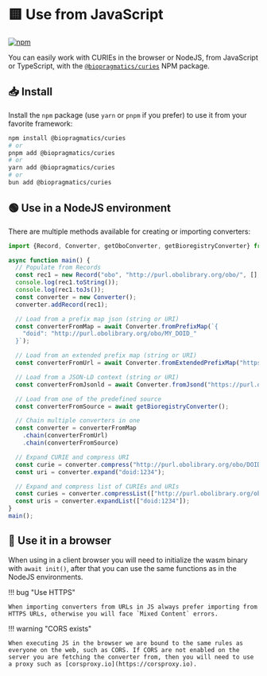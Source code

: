 # 🟨 Use from JavaScript

[![npm](https://img.shields.io/npm/v/@biopragmatics/curies)](https://www.npmjs.com/package/@biopragmatics/curies)

You can easily work with CURIEs in the browser or NodeJS, from JavaScript or TypeScript, with the [`@biopragmatics/curies`](https://www.npmjs.com/package/@biopragmatics/curies) NPM package.

## 📥️ Install

Install the `npm` package (use `yarn` or `pnpm` if you prefer) to use it from your favorite framework:

```bash
npm install @biopragmatics/curies
# or
pnpm add @biopragmatics/curies
# or
yarn add @biopragmatics/curies
# or
bun add @biopragmatics/curies
```

## 🟢 Use in a NodeJS environment

There are multiple methods available for creating or importing converters:

```javascript
import {Record, Converter, getOboConverter, getBioregistryConverter} from "@biopragmatics/curies";

async function main() {
  // Populate from Records
  const rec1 = new Record("obo", "http://purl.obolibrary.org/obo/", [], []);
  console.log(rec1.toString());
  console.log(rec1.toJs());
  const converter = new Converter();
  converter.addRecord(rec1);

  // Load from a prefix map json (string or URI)
  const converterFromMap = await Converter.fromPrefixMap(`{
    "doid": "http://purl.obolibrary.org/obo/MY_DOID_"
  }`);

  // Load from an extended prefix map (string or URI)
  const converterFromUrl = await Converter.fromExtendedPrefixMap("https://w3id.org/biopragmatics/bioregistry.epm.json")

  // Load from a JSON-LD context (string or URI)
  const converterFromJsonld = await Converter.fromJsond("https://purl.obolibrary.org/meta/obo_context.jsonld");

  // Load from one of the predefined source
  const converterFromSource = await getBioregistryConverter();

  // Chain multiple converters in one
  const converter = converterFromMap
    .chain(converterFromUrl)
    .chain(converterFromSource)

  // Expand CURIE and compress URI
  const curie = converter.compress("http://purl.obolibrary.org/obo/DOID_1234");
  const uri = converter.expand("doid:1234");

  // Expand and compress list of CURIEs and URIs
  const curies = converter.compressList(["http://purl.obolibrary.org/obo/DOID_1234"]);
  const uris = converter.expandList(["doid:1234"]);
}
main();
```

## 🦊 Use it in a browser

When using in a client browser you will need to initialize the wasm binary with `await init()`, after that you can use the same functions as in the NodeJS environments.

!!! bug "Use HTTPS"

    When importing converters from URLs in JS always prefer importing from HTTPS URLs, otherwise you will face `Mixed Content` errors.


!!! warning "CORS exists"

    When executing JS in the browser we are bound to the same rules as everyone on the web, such as CORS. If CORS are not enabled on the server you are fetching the converter from, then you will need to use a proxy such as [corsproxy.io](https://corsproxy.io).
